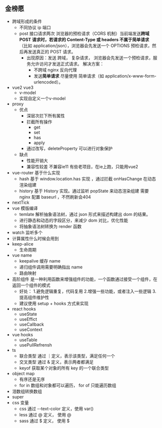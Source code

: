 ## 金榜愿
- 跨域形成的条件
  - 不同协议 ip 端口
  - post 接口请求两次
    浏览器的预检请求（CORS 机制）当前端发送**跨域 POST **请求时，若请求的 Content-Type 或 headers 不属于**简单请求**（比如 application/json），浏览器会先发送一个 OPTIONS 预检请求，然后再发送真正的 POST 请求。
      - 出现原因：发送 跨域， 复杂请求， 浏览器会先发送一个预检请求，服务允许访问才发送正式请求。
      解决方案：
        - 不跨域 nginx 反向代理
        - 发送**简单请求** 尽量使用 简单请求（如 application/x-www-form-urlencoded）。
- vue2 vue3
  - v-model
  - 实现自定义一个v-model
- proxy
  - 优点
    - 深层次拦下所有属性
    - 拦截所有操作
      - get
      - set
      - has
      - apply
    - 通过改写，deleteProperty 可以进行对象保护
  - 缺点
    - 性能开销大
    - 兼容性较差 不兼容ie11 有些老项目，在ie上跑，只能用vue2
- vue-router 基于什么实现
  - hash 基于 window.location.has 实现 ，通过拦截 onHasChange 在动态渲染组建
  - history 基于 History 实现。通过监听 popState 来动态渲染组建 需要 nginx 配置 baseurl ，不然刷新会404
- nextTick
- vue 模版编译
  - temlate 解析抽象语法树，通过 json 形式来描述构建出 dom 的结果。
  - 进行静态和动态的字段区分，来减少 dom 对比，优化性能
  - 将抽象语法树转换为 render 函数
- watch 监听多个
- 计算属性什么时候会用到
- keep-alice
  - 生命周期
- vue name
  - keepalive 缓存 name
  - 递归组件调用需要明确指出 name
  - 路由映射
- 高阶组件 是一种利用函数来增强组件的功能，一个函数通过接受一个组件，在返回一个组件的模式
  - 好处： 1.避免逻辑重复，代码复用 2.增强一些功能，或者注入一些逻辑 3.提高组件维护性
  - 建议使用 setup + hooks 方式来实现
- react hooks
  - useState
  - useEffict
  - useCallback
  - useContext
- vue hooks
  - useTable
  - usePullRefrensh
- ts
  - 联合类型 通过 ｜定义，表示该类型，满足任何一个
  - 交叉类型 通过 & 定义，表示两者都满足
  - keyof 获取某个对象的所有 key 的一个联合类型
- object map
  - 有序还是无序
  - for in 数组和对象都可以遍历， for of 只能遍历数组
- 泪数组转换数组
- super
- css 变量
  - css 通过 --text-color 定义，使用 var()
  - less 通过 @ 定义， 使用 @
  - sass 通过 $ 定义， 使用 $
